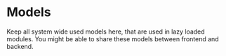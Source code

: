 Models
=======

Keep all system wide used models here, that are used in lazy loaded modules.
You might be able to share these models between frontend and backend.
